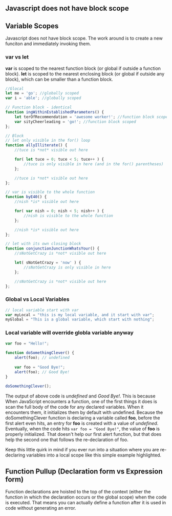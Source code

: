 ## Javascript does not have block scope
## Variable Scopes
Javascript does not have block scope. The work around is to create a new funciton and immediately invoking them.

### **var** vs **let**
**var** is scoped to the nearest function block (or global if outside a function block).
**let** is scoped to the nearest enclosing block (or global if outside any block), which can be smaller than
a function block.
```javascript
//Glocal 
let me = 'go'; //globally scoped
var i = 'able'; //globally scoped

// Function block - identical
function ingWithinEstablishedParameters() {
    let terOfRecommendation = 'awesome worker!'; //function block scoped
    var sityCheerleading = 'go!'; //function block scoped
};

// Block
// let only visible in the for() loop
function allyIlliterate() {
    //tuce is *not* visible out here

    for( let tuce = 0; tuce < 5; tuce++ ) {
        //tuce is only visible in here (and in the for() parentheses)
    };

    //tuce is *not* visible out here
};

// var is visible to the whole function
function byE40() {
    //nish *is* visible out here

    for( var nish = 0; nish < 5; nish++ ) {
        //nish is visible to the whole function
    };

    //nish *is* visible out here
};

// let with its own closing block
function conjunctionJunctionWhatsYour() {
    //sNotGetCrazy is *not* visible out here

    let( sNotGetCrazy = 'now' ) {
        //sNotGetCrazy is only visible in here
    };

    //sNotGetCrazy is *not* visible out here
};
```


### Global vs Local Variables
```javascript
// local variable start with var
var myLocal = "this is my local variable, and it start with var";
myGlobal = "This is a global variable, which start with nothing";


```

### Local variable will override globla variable anyway
```javascript
var foo = "Hello!";
 
function doSomethingClever() {
    alert(foo); // undefined
 
    var foo = "Good Bye!";
    alert(foo); // Good Bye!
}
 
doSomethingClever();
```
The output of above code is *undefined* and *Good Bye!*. This is because When JavaScript encounters a function, 
one of the first things it does is scan the full body of the code for any declared variables. When it encounters 
them, it initializes them by default with undefined. Because the doSomethingClever function is declaring a 
variable called **foo**, before the first alert even hits, an entry for **foo** is created with a value of *undefined*. 
Eventually, when the code hits ```var foo = "Good Bye!"```, the value of **foo** is properly initialized. 
That doesn't help our first alert function, but that does help the second one that follows the re-declaration of foo.

Keep this little quirk in mind if you ever run into a situation where you are re-declaring variables into a 
local scope like this simple example highlighted.

## Function Pullup (Declaration form vs Expression form)
Function declarations are hoisted to the top of the context (either
the function in which the declaration occurs or the global scope) when the
code is executed. That means you can actually define a function after it is
used in code without generating an error.

